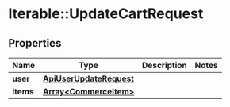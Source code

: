 # Iterable::UpdateCartRequest

## Properties
Name | Type | Description | Notes
------------ | ------------- | ------------- | -------------
**user** | [**ApiUserUpdateRequest**](ApiUserUpdateRequest.md) |  | 
**items** | [**Array&lt;CommerceItem&gt;**](CommerceItem.md) |  | 

